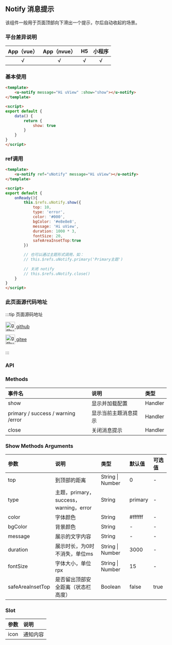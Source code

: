 ## Notify 消息提示 <to-api/>

<demo-model url="/pages/componentsB/notify/notify"></demo-model>


该组件一般用于页面顶部向下滑出一个提示，尔后自动收起的场景。

### 平台差异说明

|App（vue）|App（nvue）|H5|小程序|
|:-:|:-:|:-:|:-:|
|√|√|√|√|

### 基本使用

```html
<template>
	<u-notify message="Hi uView" :show="show"></u-notify>
</template>

<script>
export default {
    data() {
        return {
            show: true
        }
    }
}
</script>
```

### ref调用

```html
<template>
	<u-notify ref="uNotify" message="Hi uView"></u-notify>
</template>

<script>
export default {
    onReady(){
	    this.$refs.uNotify.show({
            top: 10,
            type: 'error',
            color: '#000',
            bgColor: '#e8e8e8',
            message: 'Hi uView',
            duration: 1000 * 3,
            fontSize: 20,
            safeAreaInsetTop:true
        })

        // 也可以通过主题形式调用，如：
        // this.$refs.uNotify.primary('Primary主题')
        
        // 关闭 notify
        // this.$refs.uNotify.close()
    }
}
</script>
```

### 此页面源代码地址

:::tip 页面源码地址
<br/>

<a href="https://github.com/umicro/uView2.0/blob/master/pages/componentsB/notify/notify.nvue" target="_blank" style="display: flex;align-items: center">
   <img height="30" src="/common/github.svg" title="github" width="30"/>&nbsp;github
</a>

<a href="https://gitee.com/umicro/uView2.0/blob/master/pages/componentsB/notify/notify.nvue" target="_blank" style="display: flex;align-items: center;margin-top: 10px">
   <img height="30" src="/common/gitee.svg" title="github" width="30"/>&nbsp;gitee
</a>

<br/>
:::

### API

### Methods
| 事件名								| 说明					| 类型		|
| :-								| :-					| :-		|
| show								| 显示并加载配置			| Handler	|
| primary / success / warning /error| 显示当前主题消息提示	| Handler	|
| close								| 关闭消息提示			| Handler	|

### Show Methods Arguments

| 参数				| 说明									| 类型					| 默认值		| 可选值	|
| :-				| :-									| :-					| :-		| :-	|
| top				| 到顶部的距离							| String &#124; Number	| 0			| -		|
| type				| 主题，primary，success，warning，error	| String				| primary	| -		|
| color				| 字体颜色								| String				| #ffffff	| -		|
| bgColor			| 背景颜色								| String				| -			| -		|
| message			| 展示的文字内容							| String				| -			| -		|
| duration			| 展示时长，为0时不消失，单位ms			| String &#124; Number	| 3000		| -		|
| fontSize			| 字体大小，单位rpx						| String &#124; Number	| 15		| -		|
| safeAreaInsetTop	| 是否留出顶部安全距离（状态栏高度）		| Boolean				| false		| true	|


### Slot

| 参数	| 说明		|
| :-	| :-		|
| icon	| 通知内容	|
